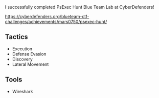 I successfully completed PsExec Hunt Blue Team Lab at CyberDefenders!

https://cyberdefenders.org/blueteam-ctf-challenges/achievements/mars0750/psexec-hunt/ 

## Tactics

- Execution
- Defense Evasion
- Discovery
- Lateral Movement

## Tools

- Wireshark
